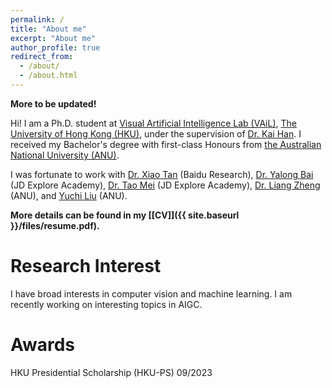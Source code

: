 ```yaml
---
permalink: /
title: "About me"
excerpt: "About me"
author_profile: true
redirect_from: 
  - /about/
  - /about.html
---
```


<strong>More to be updated!</strong>

Hi! I am a Ph.D. student at [Visual Artificial Intelligence Lab (VAiL)](https://visailab.github.io/), [The University of Hong Kong (HKU)](https://www.hku.hk/), under the supervision of [Dr. Kai Han](https://www.kaihan.org/). I received my Bachelor's degree with first-class Honours from [the Australian National University (ANU)](https://www.anu.edu.au/). 

I was fortunate to work with [Dr. Xiao Tan](https://scholar.google.com/citations?user=R1rVRUkAAAAJ&hl=en&oi=ao) (Baidu Research), [Dr. Yalong Bai](https://ylbai.me/) (JD Explore Academy), [Dr. Tao Mei](https://taomei.me/) (JD Explore Academy), [Dr. Liang Zheng](https://zheng-lab.cecs.anu.edu.au/) (ANU), and [Yuchi Liu](https://scholar.google.com/citations?user=fBQdhG0AAAAJ&hl=en&oi=ao) (ANU).

<strong>More details can be found in my [[CV]]({{ site.baseurl }}/files/resume.pdf). </strong>

Research Interest
======

I have broad interests in computer vision and machine learning. I am recently working on interesting topics in AIGC.

Awards
======

HKU Presidential Scholarship (HKU-PS) 09/2023
